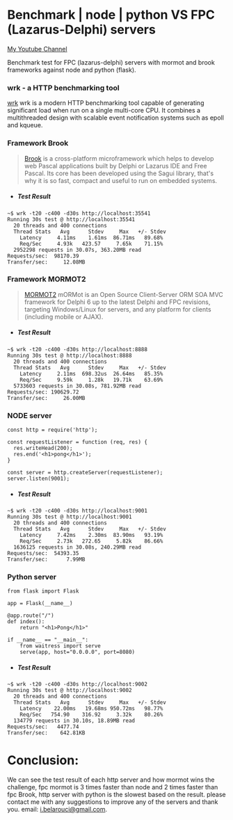 # Benchmark | node | python VS FPC (Lazarus-Delphi) servers



[My Youtube Channel](https://www.youtube.com/channel/UC40vkVRoZ4vWl5E-wsDhKfQ)


Benchmark test for FPC (lazarus-delphi) servers with mormot and brook frameworks against node and python (flask).

### wrk - a HTTP benchmarking tool

[wrk](https://github.com/wg/wrk) wrk is a modern HTTP benchmarking tool capable of generating significant load when run on a single multi-core CPU. It combines a multithreaded design with scalable event notification systems such as epoll and kqueue.


### Framework Brook

> [Brook](https://github.com/risoflora/brookframework) is a cross-platform microframework which helps to develop web Pascal applications built by Delphi or Lazarus IDE and Free Pascal. Its core has been developed using the Sagui library, that's why it is so fast, compact and useful to run on embedded systems.

- ##### Test Result
```
~$ wrk -t20 -c400 -d30s http://localhost:35541
Running 30s test @ http://localhost:35541
  20 threads and 400 connections
  Thread Stats   Avg      Stdev     Max   +/- Stdev
    Latency     4.11ms    1.61ms  86.71ms   89.68%
    Req/Sec     4.93k   423.57     7.65k    71.15%
  2952298 requests in 30.07s, 363.20MB read
Requests/sec:  98170.39
Transfer/sec:     12.08MB
```

### Framework MORMOT2

> [MORMOT2](https://github.com/synopse/mORMot2) mORMot is an Open Source Client-Server ORM SOA MVC framework for Delphi 6 up to the latest Delphi and FPC revisions, targeting Windows/Linux for servers, and any platform for clients (including mobile or AJAX).


- ##### Test Result
```
~$ wrk -t20 -c400 -d30s http://localhost:8888
Running 30s test @ http://localhost:8888
  20 threads and 400 connections
  Thread Stats   Avg      Stdev     Max   +/- Stdev
    Latency     2.11ms  698.32us  26.64ms   85.35%
    Req/Sec     9.59k     1.28k   19.71k    63.69%
  5733603 requests in 30.08s, 781.92MB read
Requests/sec: 190629.72
Transfer/sec:     26.00MB

```

### NODE server


```
const http = require('http');

const requestListener = function (req, res) {
  res.writeHead(200);
  res.end('<h1>pong</h1>');
}

const server = http.createServer(requestListener);
server.listen(9001);
```

- ##### Test Result
```
~$ wrk -t20 -c400 -d30s http://localhost:9001
Running 30s test @ http://localhost:9001
  20 threads and 400 connections
  Thread Stats   Avg      Stdev     Max   +/- Stdev
    Latency     7.42ms    2.30ms  83.90ms   93.19%
    Req/Sec     2.73k   272.65     5.82k    86.66%
  1636125 requests in 30.08s, 240.29MB read
Requests/sec:  54393.35
Transfer/sec:      7.99MB

```

### Python server
```
from flask import Flask

app = Flask(__name__)

@app.route("/")
def index():
    return "<h1>Pong</h1>"

if __name__ == "__main__":
    from waitress import serve
    serve(app, host="0.0.0.0", port=8080)
```

- ##### Test Result
```
~$ wrk -t20 -c400 -d30s http://localhost:9002
Running 30s test @ http://localhost:9002
  20 threads and 400 connections
  Thread Stats   Avg      Stdev     Max   +/- Stdev
    Latency    22.00ms   19.68ms 950.72ms   98.77%
    Req/Sec   754.90    316.92     3.32k    80.26%
  134779 requests in 30.10s, 18.89MB read
Requests/sec:   4477.74
Transfer/sec:    642.81KB

```

# Conclusion:
We can see the test result of each http server and how mormot wins the challenge, fpc mormot is 3 times faster than node and 2 times faster than fpc Brook, http server with python is the slowest based on the result. please contact me with any suggestions to improve any of the servers and thank you.
email: i.belarouci@gmail.com.




